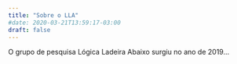 ```yaml
---
title: "Sobre o LLA"
#date: 2020-03-21T13:59:17-03:00
draft: false
---
```


O grupo de pesquisa Lógica Ladeira Abaixo surgiu no ano de 2019...       

